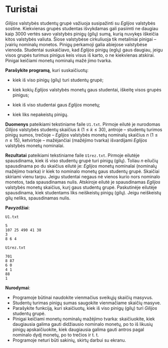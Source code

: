 Turistai
========

*Gilijos* valstybės studentų grupė važiuoja susipažinti su *Eglijos* valstybės sostine. Kiekvienas grupės studentas išvykdamas gali pasiimti ne daugiau kaip 3000 vertės savo valstybės pinigų (gilų) sumą, kurią nuvykęs iškeičia kitos valstybės valiuta. Šiose valstybėse cirkuliuoja tik metaliniai pinigai – įvairių nominalų monetos. Pinigų perkamoji galia abiejose valstybėse vienoda. Studentai suskaičiavo, kad *Eglijos* pinigų (eglų) gaus daugiau, jeigu visos grupės turimus pinigus keis visus iš karto, o ne kiekvienas atskirai. Pinigai keičiami monetų nominalų mažė jimo tvarka.

**Parašykite programą**, kuri suskaičiuotų:

- kiek iš viso pinigų (gilų) turi studentų grupė;

- kiek kokių *Eglijos* valstybės monetų gaus studentai, iškeitę visos grupės pinigus;

- kiek iš viso studentai gaus *Eglijos* monetų;

- kiek liks nepakeistų pinigų.

**Duomenys** pateikiami tekstiniame faile `U1.txt`. Pirmoje eilutė je nurodomas *Gilijos* valstybės studentų skaičius $k\ (1 \leq k \leq 30)$, antroje – studentų turimos pinigų sumos, trečioje – *Eglijos* valstybės monetų nominalų skaičius $n\ (1 \leq n \leq 15)$, ketvirtoje – mažėjančiai (mažėjimo tvarka) išvardijami *Eglijos* valstybės monetų nominalai.

**Rezultatai** pateikiami tekstiniame faile `U1rez.txt`. Pirmoje eilutėje spausdinama, kiek iš viso studentų grupė turi pinigų (gilų). Toliau $n$ eilučių spausdinama po du skaičius eilutė je: *Eglijos* monetų nominalai (nominalų mažėjimo tvarka) ir kiek to nominalo monetų gaus studentų grupė. Skaičiai skiriami vienu tarpu. Jeigu studentai negaus nė vienos kurio nors nominalo monetos, tada spausdinamas nulis. Atskiroje eilutė je spausdinamas *Eglijos* valstybės monetų skaičius, kurį gaus studentų grupė. Paskutinėje eilutėje spausdinama, kiek studentams liks neiškeistų pinigų (gilų). Jeigu neiškeistų gilų neliks, spausdinamas nulis. 

**Pavyzdžiai**:

`U1.txt`

```
5
107 25 490 41 38
3
8 6 4
```

`U1rez.txt`

```
701
8 87
6 0
4 1
88
1
```

**Nurodymai**: 

- Programoje būtinai naudokite vienmačius sveikųjų skaičių masyvus.
- Studentų turimas pinigų sumas saugokite vienmačiame skaičių masyve.
- Parašykite funkciją, kuri skaičiuotų, kiek iš viso pinigų (gilų) turi *Gilijos* studentų grupė.
- Pinigai keičiami monetų nominalų mažėjimo tvarka: skaičiuokite, kiek daugiausia galima gauti didžiausio nominalo monetų, po to iš likusių pinigų apskaičiuokite, kiek daugiausia galima gauti antros pagal nominalo dydį monetų, po to trečios ir t. t.
- Programoje neturi būti sakinių, skirtų darbui su ekranu. 